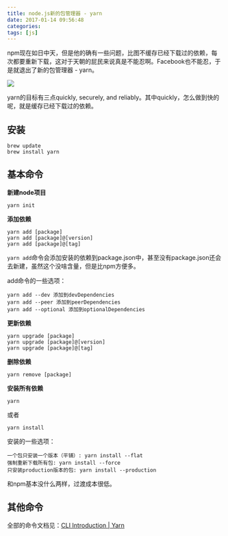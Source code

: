```yaml
---
title: node.js新的包管理器 - yarn
date: 2017-01-14 09:56:48
categories:
tags: [js]
---
```


npm现在如日中天，但是他的确有一些问题，比图不缓存已经下载过的依赖，每次都要重新下载，这对于天朝的屁民来说真是不能忍啊。Facebook也不能忍，于是就退出了新的包管理器 - yarn。

![](https://yarnpkg.com/assets/feature-speed.png)

yarn的目标有三点quickly, securely, and reliably。其中quickly，怎么做到快的呢，就是缓存已经下载过的依赖。

## 安装

```
brew update
brew install yarn
```

## 基本命令

**新建node项目**

```
yarn init
```

**添加依赖**

```
yarn add [package]
yarn add [package]@[version]
yarn add [package]@[tag]
```

`yarn add`命令会添加安装的依赖到package.json中，甚至没有package.json还会去新建，虽然这个没啥含量，但是比npm方便多。

add命令的一些选项：

```
yarn add --dev 添加到devDependencies
yarn add --peer 添加到peerDependencies
yarn add --optional 添加到optionalDependencies
```

**更新依赖**

```
yarn upgrade [package]
yarn upgrade [package]@[version]
yarn upgrade [package]@[tag]
```

**删除依赖**

```
yarn remove [package]
```

**安装所有依赖**

```
yarn
```

或者

```
yarn install
```

安装的一些选项：

```
一个包只安装一个版本（平铺）: yarn install --flat
强制重新下载所有包: yarn install --force
只安装production版本的包: yarn install --production
```

和npm基本没什么两样，过渡成本很低。

## 其他命令

全部的命令文档见：[CLI Introduction | Yarn](https://yarnpkg.com/en/docs/cli/)